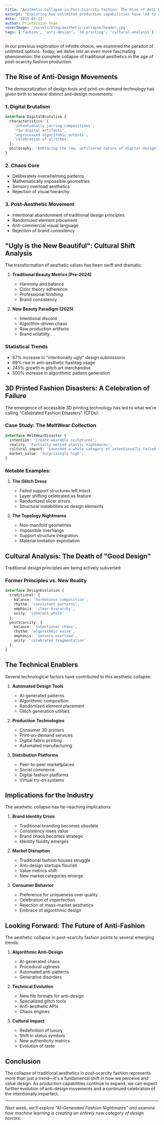 ```yaml
---
title: "Aesthetic Collapse in Post-Scarcity Fashion: The Rise of Anti-Design"
excerpt: "Exploring how unlimited production capabilities have led to a fascinating cultural shift where traditional aesthetics are being deliberately subverted through 3D printing and digital design."
date: '2025-03-22'
author: PrintVision Team
coverImage: '/assets/blog/aesthetic-collapse/header.jpg'
tags: ['fashion', 'anti-design', '3d-printing', 'cultural-analysis']
---
```


In our previous exploration of infinite choice, we examined the paradox of unlimited options. Today, we delve into an even more fascinating phenomenon: the complete collapse of traditional aesthetics in the age of post-scarcity fashion production.

## The Rise of Anti-Design Movements

The democratization of design tools and print-on-demand technology has given birth to several distinct anti-design movements:

### 1. Digital Brutalism
```typescript
interface DigitalBrutalism {
  characteristics: [
    'intentionally jarring compositions',
    'raw digital artifacts',
    'unprocessed algorithmic outputs',
    'celebration of glitches'
  ];
  philosophy: 'Embracing the raw, unfiltered nature of digital design';
}
```

### 2. Chaos Core
- Deliberately overwhelming patterns
- Mathematically impossible geometries
- Sensory overload aesthetics
- Rejection of visual hierarchy

### 3. Post-Aesthetic Movement
- Intentional abandonment of traditional design principles
- Randomized element placement
- Anti-commercial visual language
- Rejection of brand consistency

## "Ugly is the New Beautiful": Cultural Shift Analysis

The transformation of aesthetic values has been swift and dramatic:

1. **Traditional Beauty Metrics (Pre-2024)**
   - Harmony and balance
   - Color theory adherence
   - Professional finishing
   - Brand consistency

2. **New Beauty Paradigm (2025)**
   - Intentional discord
   - Algorithm-driven chaos
   - Raw production artifacts
   - Brand volatility

### Statistical Trends
- 67% increase in "intentionally ugly" design submissions
- 89% rise in anti-aesthetic hashtag usage
- 245% growth in glitch art merchandise
- 500% increase in algorithmic pattern generation

## 3D Printed Fashion Disasters: A Celebration of Failure

The emergence of accessible 3D printing technology has led to what we're calling "Celebrated Fashion Disasters" (CFDs):

### Case Study: The MeltWear Collection
```typescript
interface MeltWearDisaster {
  intention: 'Create wearable sculptures';
  reality: 'Partially melted plastic nightmares';
  cultural_impact: 'Launched a whole category of intentionally failed 3D prints';
  market_value: 'Surprisingly high';
}
```

### Notable Examples:

1. **The Glitch Dress**
   - Failed support structures left intact
   - Layer shifting celebrated as feature
   - Randomized slicer errors
   - Structural instabilities as design elements

2. **The Topology Nightmares**
   - Non-manifold geometries
   - Impossible overhangs
   - Support structure integration
   - Material limitation exploitation

## Cultural Analysis: The Death of "Good Design"

Traditional design principles are being actively subverted:

### Former Principles vs. New Reality
```typescript
interface DesignEvolution {
  traditional: {
    balance: 'harmonious composition',
    rhythm: 'consistent patterns',
    emphasis: 'clear hierarchy',
    unity: 'coherent whole'
  };
  postScarcity: {
    balance: 'intentional chaos',
    rhythm: 'algorithmic noise',
    emphasis: 'sensory overload',
    unity: 'celebrated fragmentation'
  };
}
```

## The Technical Enablers

Several technological factors have contributed to this aesthetic collapse:

1. **Automated Design Tools**
   - AI-generated patterns
   - Algorithmic composition
   - Randomized element placement
   - Glitch generation utilities

2. **Production Technologies**
   - Consumer 3D printers
   - Print-on-demand services
   - Digital fabric printing
   - Automated manufacturing

3. **Distribution Platforms**
   - Peer-to-peer marketplaces
   - Social commerce
   - Digital fashion platforms
   - Virtual try-on systems

## Implications for the Industry

The aesthetic collapse has far-reaching implications:

1. **Brand Identity Crisis**
   - Traditional branding becomes obsolete
   - Consistency loses value
   - Brand chaos becomes strategic
   - Identity fluidity emerges

2. **Market Disruption**
   - Traditional fashion houses struggle
   - Anti-design startups flourish
   - Value metrics shift
   - New market categories emerge

3. **Consumer Behavior**
   - Preference for uniqueness over quality
   - Celebration of imperfection
   - Rejection of mass-market aesthetics
   - Embrace of algorithmic design

## Looking Forward: The Future of Anti-Fashion

The aesthetic collapse in post-scarcity fashion points to several emerging trends:

1. **Algorithmic Anti-Design**
   - AI-generated chaos
   - Procedural ugliness
   - Automated anti-patterns
   - Generative disorders

2. **Technical Evolution**
   - New file formats for anti-design
   - Specialized glitch tools
   - Anti-aesthetic APIs
   - Chaos engines

3. **Cultural Impact**
   - Redefinition of luxury
   - Shift in status symbols
   - New authenticity metrics
   - Evolution of taste

## Conclusion

The collapse of traditional aesthetics in post-scarcity fashion represents more than just a trend—it's a fundamental shift in how we perceive and value design. As production capabilities continue to expand, we can expect further evolution of anti-design movements and a continued celebration of the intentionally imperfect.

---

*Next week, we'll explore "AI-Generated Fashion Nightmares" and examine how machine learning is creating an entirely new category of design horrors.*